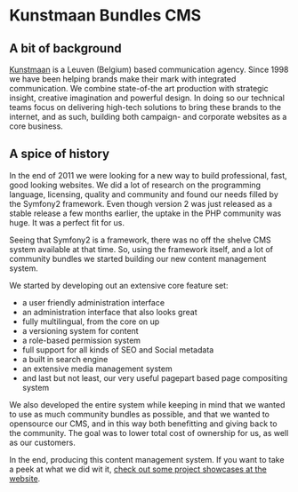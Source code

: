Kunstmaan Bundles CMS
=====================

## A bit of background

[Kunstmaan](http://www.kunstmaan.be) is a Leuven (Belgium) based communication agency. Since 1998 we have been helping brands make their mark with integrated communication. We combine state-of-the art production with strategic insight, creative imagination and powerful design. In doing so our technical teams focus on delivering high-tech solutions to bring these brands to the internet, and as such, building both campaign- and corporate websites as a core business.

## A spice of history

In the end of 2011 we were looking for a new way to build professional, fast, good looking websites. We did a lot of research on the programming language, licensing, quality and community and found our needs filled by the Symfony2 framework. Even though version 2 was just released as a stable release a few months earlier, the uptake in the PHP community was huge. It was a perfect fit for us.

Seeing that Symfony2 is a framework, there was no off the shelve CMS system available at that time. So, using the framework itself, and a lot of community bundles we started building our new content management system.

We started by developing out an extensive core feature set:

* a user friendly administration interface
* an administration interface that also looks great
* fully multilingual, from the core on up
* a versioning system for content
* a role-based permission system
* full support for all kinds of SEO and Social metadata
* a built in search engine
* an extensive media management system
* and last but not least, our very useful pagepart based page compositing system

We also developed the entire system while keeping in mind that we wanted to use as much community bundles as possible, and that we wanted to opensource our CMS, and in this way both benefitting and giving back to the community. The goal was to lower total cost of ownership for us, as well as our customers.

In the end, producing this content management system. If you want to take a peek at what we did wit it, [check out some project showcases at the website](http://bundles.kunstmaan.be/showcase).
